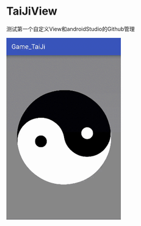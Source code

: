# TaiJiView
测试第一个自定义View和androidStudio的Github管理

![image](https://github.com/WuMingke/TaiJiView/blob/master/imgs/005Xtdi2jw1f82a3rcif6g308c0d8gtv.gif)
